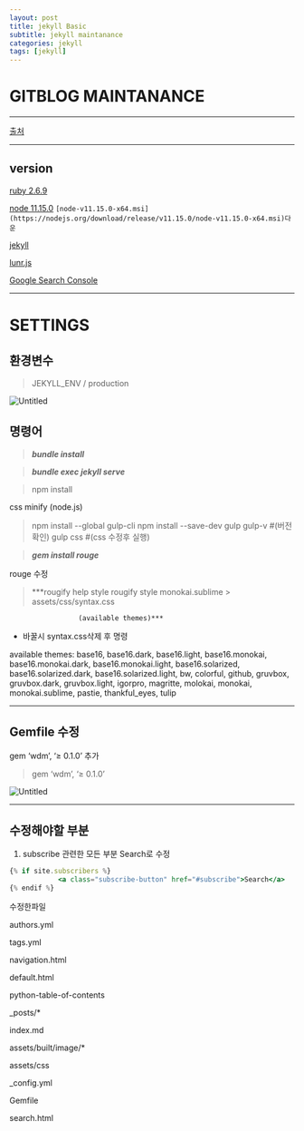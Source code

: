 ```yaml
---
layout: post
title: jekyll Basic
subtitle: jekyll maintanance
categories: jekyll
tags: [jekyll]
---
```


# GITBLOG MAINTANANCE

---

[출처](https://moon9342.github.io/jekyll-start)

---

## version

[ruby 2.6.9](https://rubyinstaller.org/downloads/)

[node 11.15.0](https://nodejs.org/download/release/v11.15.0/) `[node-v11.15.0-x64.msi](https://nodejs.org/download/release/v11.15.0/node-v11.15.0-x64.msi)다운`

[jekyll](http://jekyllthemes.org/themes/jasper2/)

[lunr.js](https://github.com/iceameri/iceameri.github.io/blob/master/assets/js/lunr.js)

[Google Search Console](https://developers.google.com/search#?modal_active=none)

---

# SETTINGS

## 환경변수

> JEKYLL_ENV / production

![Untitled](assets/built/images/jekyll/jekyll_0.png)

## 명령어

> **_bundle install_**

> **_bundle exec jekyll serve_**

> npm install

css minify (node.js)

> npm install --global gulp-cli
> npm install --save-dev gulp
> gulp-v #(버전확인)
> gulp css #(css 수정후 실행)

> **_gem install rouge_**

rouge 수정

> \*\*\*rougify help style
> rougify style monokai.sublime > assets/css/syntax.css

                     (available themes)***

>

- 바꿀시 syntax.css삭제 후 명령

available themes:
base16, base16.dark, base16.light, base16.monokai, base16.monokai.dark, base16.monokai.light, base16.solarized, base16.solarized.dark, base16.solarized.light, bw, colorful, github, gruvbox, gruvbox.dark, gruvbox.light, igorpro, magritte, molokai, monokai, monokai.sublime, pastie, thankful_eyes, tulip

---

## Gemfile 수정

gem ‘wdm’, ‘≥ 0.1.0’ 추가

> gem ‘wdm’, ‘≥ 0.1.0’

![Untitled](assets/built/images/jekyll/jekyll_1.png)

---

## 수정해야할 부분

1. subscribe 관련한 모든 부분 Search로 수정

```jsx
{% if site.subscribers %}
            <a class="subscribe-button" href="#subscribe">Search</a>
{% endif %}
```

수정한파일

authors.yml

tags.yml

navigation.html

default.html

python-table-of-contents

\_posts/\*

index.md

assets/built/image/\*

assets/css

\_config.yml

Gemfile

search.html
